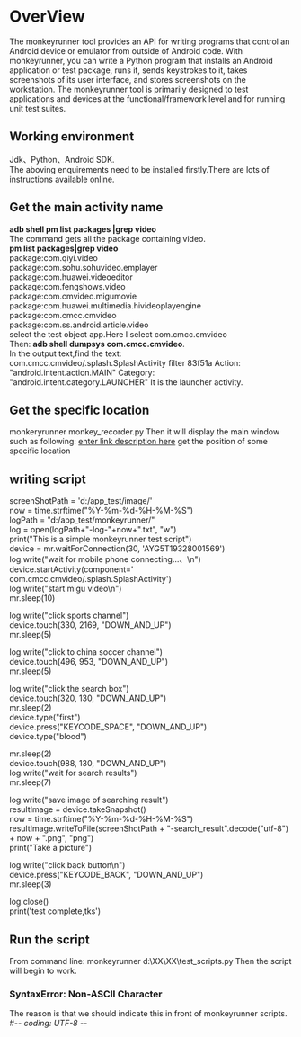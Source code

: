  # OverView
The monkeyrunner tool provides an API for writing programs that control an Android device or emulator from outside of Android code. With monkeyrunner, you can write a Python program that installs an Android application or test package, runs it, sends keystrokes to it, takes screenshots of its user interface, and stores screenshots on the workstation. The monkeyrunner tool is primarily designed to test applications and devices at the functional/framework level and for running unit test suites.
## Working environment
Jdk、Python、Android SDK.  
The aboving enquirements need to be installed firstly.There are lots of instructions available online.
## Get the main activity name
**adb shell pm list packages |grep video**  
The command gets all the package  containing video.  
**pm list packages|grep video**  
package:com.qiyi.video  
package:com.sohu.sohuvideo.emplayer  
package:com.huawei.videoeditor  
package:com.fengshows.video  
package:com.cmvideo.migumovie  
package:com.huawei.multimedia.hivideoplayengine  
package:com.cmcc.cmvideo  
package:com.ss.android.article.video  
select the test object app.Here I select com.cmcc.cmvideo  
Then:
**adb shell dumpsys com.cmcc.cmvideo**.   
In the output text,find the text:  
com.cmcc.cmvideo/.splash.SplashActivity filter 83f51a
          Action: "android.intent.action.MAIN"
          Category: "android.intent.category.LAUNCHER"
It is the launcher activity.
## Get the specific location
monkeryrunner monkey_recorder.py
Then it will display the main window such as following:
[enter link description here](D:%5Capp_test%5Cimage%5Cmonkeyrunner.png)
get the position of some specific location
## writing script
screenShotPath = 'd:/app_test/image/'  
now = time.strftime("%Y-%m-%d-%H-%M-%S")  
logPath = "d:/app_test/monkeyrunner/"  
log = open(logPath+"-log-"+now+".txt", "w")  
print("This is a simple monkeyrunner test script")  
device = mr.waitForConnection(30, 'AYG5T19328001569')  
log.write("wait for mobile phone connecting...、\n")  
device.startActivity(component=' com.cmcc.cmvideo/.splash.SplashActivity')  
log.write("start migu video\n")  
mr.sleep(10)  
  
log.write("click sports channel")  
device.touch(330, 2169, "DOWN_AND_UP")  
mr.sleep(5)  

log.write("click to china soccer channel")  
device.touch(496, 953, "DOWN_AND_UP")  
mr.sleep(5)  

log.write("click the search box")  
device.touch(320, 130, "DOWN_AND_UP")  
mr.sleep(2)  
device.type("first")  
device.press("KEYCODE_SPACE", "DOWN_AND_UP")  
device.type("blood")  
  
mr.sleep(2)  
device.touch(988, 130, "DOWN_AND_UP")  
log.write("wait for search results")  
mr.sleep(7)  
  
log.write("save image of searching result")  
resultImage = device.takeSnapshot()  
now = time.strftime("%Y-%m-%d-%H-%M-%S")  
resultImage.writeToFile(screenShotPath + "-search_result".decode("utf-8") + now + ".png", "png")  
print("Take a picture")  
  
  
log.write("click back button\n")  
device.press("KEYCODE_BACK", "DOWN_AND_UP")  
mr.sleep(3)  
  
log.close()  
print('test complete,tks')

## Run the script
From command line:
monkeyrunner  d:\XX\XX\test_scripts.py
Then the script will begin to work.
### SyntaxError: Non-ASCII Character
The reason is that we should indicate this in front of monkeyrunner scripts.
#-*- coding: UTF-8 -*-
